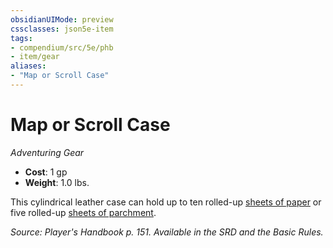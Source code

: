 ```yaml
---
obsidianUIMode: preview
cssclasses: json5e-item
tags:
- compendium/src/5e/phb
- item/gear
aliases: 
- "Map or Scroll Case"
---
```

# Map or Scroll Case
*Adventuring Gear*  

- **Cost**: 1 gp
- **Weight**: 1.0 lbs.

This cylindrical leather case can hold up to ten rolled-up [sheets of paper](z_compendium/items/paper-one-sheet.md) or five rolled-up [sheets of parchment](z_compendium/items/parchment-one-sheet.md).

*Source: Player's Handbook p. 151. Available in the SRD and the Basic Rules.*